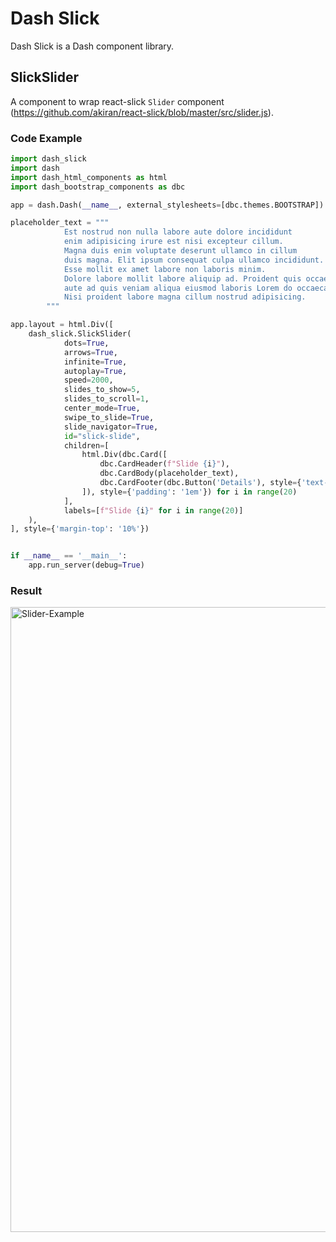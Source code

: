 # Dash Slick

Dash Slick is a Dash component library.

## SlickSlider

A component to wrap react-slick `Slider` component (https://github.com/akiran/react-slick/blob/master/src/slider.js).

### Code Example

```python
import dash_slick
import dash
import dash_html_components as html
import dash_bootstrap_components as dbc

app = dash.Dash(__name__, external_stylesheets=[dbc.themes.BOOTSTRAP])

placeholder_text = """
            Est nostrud non nulla labore aute dolore incididunt 
            enim adipisicing irure est nisi excepteur cillum. 
            Magna duis enim voluptate deserunt ullamco in cillum 
            duis magna. Elit ipsum consequat culpa ullamco incididunt. 
            Esse mollit ex amet labore non laboris minim. 
            Dolore labore mollit labore aliquip ad. Proident quis occaecat 
            aute ad quis veniam aliqua eiusmod laboris Lorem do occaecat. 
            Nisi proident labore magna cillum nostrud adipisicing.
        """

app.layout = html.Div([
    dash_slick.SlickSlider(
            dots=True,
            arrows=True,
            infinite=True,
            autoplay=True,
            speed=2000,
            slides_to_show=5,
            slides_to_scroll=1,
            center_mode=True,
            swipe_to_slide=True,
            slide_navigator=True,
            id="slick-slide",
            children=[
                html.Div(dbc.Card([
                    dbc.CardHeader(f"Slide {i}"),
                    dbc.CardBody(placeholder_text),
                    dbc.CardFooter(dbc.Button('Details'), style={'text-align': 'right'}),
                ]), style={'padding': '1em'}) for i in range(20)
            ],
            labels=[f"Slide {i}" for i in range(20)]
    ),
], style={'margin-top': '10%'})


if __name__ == '__main__':
    app.run_server(debug=True)
```
### Result

<img src="example_images/SliderExample.PNG" alt="Slider-Example" width="1000"/>